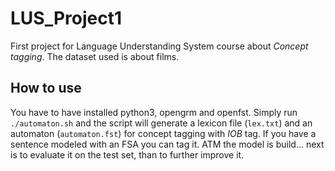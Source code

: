 # LUS_Project1

First project for Language Understanding System course about _Concept tagging_.
The dataset used is about films.

## How to use

You have to have installed python3, opengrm and openfst.
Simply run `./automaton.sh` and the script will generate a lexicon file (`lex.txt`) and an automaton (`automaton.fst`) for concept tagging with _IOB_ tag. If you have a sentence modeled with an FSA you can tag it.
ATM the model is build... next is to evaluate it on the test set, than to further improve it.
